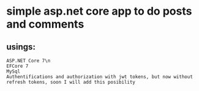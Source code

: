 # simple asp.net core app to do posts and comments
## usings:
  ```
  ASP.NET Core 7\n
  EFCore 7
  MySql
  Authentifications and authorization with jwt tokens, but now without refresh tokens, soon I will add this posibility
  ```

